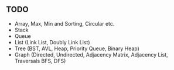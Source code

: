 ## TODO
* Array, Max, Min and Sorting, Circular etc.
* Stack
* Queue
* List (Link List, Doubly Link List)
* Tree (BST, AVL, Heap, Priority Queue, Binary Heap)
* Graph (Directed, Undirected, Adjacency Matrix, Adjacency List, Traversals BFS, DFS)